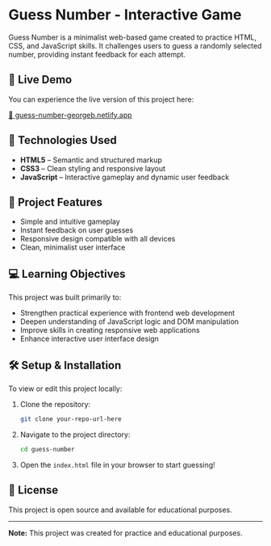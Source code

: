# Guess Number - Interactive Game

Guess Number is a minimalist web-based game created to practice HTML, CSS, and JavaScript skills. It challenges users to guess a randomly selected number, providing instant feedback for each attempt.

## 🚀 Live Demo

You can experience the live version of this project here:

[🔗 guess-number-georgeb.netlify.app](https://guess-number-georgeb.netlify.app/)

## 📌 Technologies Used

- **HTML5** – Semantic and structured markup
- **CSS3** – Clean styling and responsive layout
- **JavaScript** – Interactive gameplay and dynamic user feedback

## 🎯 Project Features

- Simple and intuitive gameplay
- Instant feedback on user guesses
- Responsive design compatible with all devices
- Clean, minimalist user interface

## 💻 Learning Objectives

This project was built primarily to:

- Strengthen practical experience with frontend web development
- Deepen understanding of JavaScript logic and DOM manipulation
- Improve skills in creating responsive web applications
- Enhance interactive user interface design


## 🛠️ Setup & Installation

To view or edit this project locally:

1. Clone the repository:
   ```bash
   git clone your-repo-url-here
   ```

2. Navigate to the project directory:
   ```bash
   cd guess-number
   ```

3. Open the `index.html` file in your browser to start guessing!

## 📄 License

This project is open source and available for educational purposes.

---

**Note:** This project was created for practice and educational purposes.

